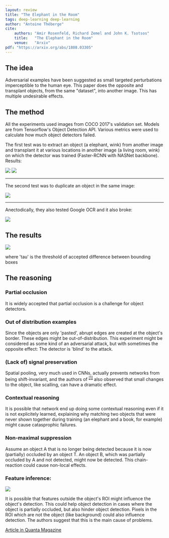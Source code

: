 ```yaml
---
layout: review
title: "The Elephant in the Room"
tags: deep-learning deep-learning
author: "Antoine Théberge"
cite:
    authors: "Amir Rosenfeld, Richard Zemel and John K. Tsotsos"
    title:   "The Elephant in the Room"
    venue:   "Arxiv"
pdf: "https://arxiv.org/abs/1808.03305"
---
```


## The idea
Adversarial examples have been suggested as small targeted perturbations imperceptible to the human eye. This paper does the opposite and transplant objects, from the same "dataset", into another image. This has multiple undesirable effects.

## The method 
All the experiments used images from COCO 2017's validation set. Models are from Tensorflow's Object Detection API. Various metrics were used to calculate how much object detectors failed.

The first test was to extract an object (a elephant, wink) from another image and transplant it at various locations in another image (a living room, wink) on which the detector was trained (Faster-RCNN with NASNet backbone). Results:

![](/article/images/the_elephant_in_the_room/litteral-elephant.png)
![](/article/images/the_elephant_in_the_room/sandwich.png)

---

The second test was to duplicate an object in the same image:

![](/article/images/the_elephant_in_the_room/duplicates.png)

---

Anectodically, they also tested Google OCR and it also broke:

![](/article/images/the_elephant_in_the_room/google.png)

## The results
![](/article/images/the_elephant_in_the_room/table.png)

where 'tau' is the threshold of accepted difference between bounding boxes

## The reasoning
### Partial occlusion
It is widely accepted that partial occlusion is a challenge for object detectors.

### Out of distribution examples
Since the objects are only 'pasted', abrupt edges are created at the object's border. These edges might be out-of-distribution. This experiment might be considered as some kind of an adversarial attack, but with sometimes the opposite effect: The detector is 'blind' to the attack.

### (Lack of) signal preservation
Spatial pooling, very much used in CNNs, actually prevents networks from being shift-invariant, and the authors of <sup>[\[1\]](https://arxiv.org/abs/1805.12177)</sup> also observed that small changes to the object, like scalling, can have a dramatic effect.

### Contextual reasoning
It is possible that network end up doing some contextual reasoning even if it is not explicitely learned, explaining why matching two objects that were never shown together during training (an elephant and a book, for example) might cause catasprophic failures.

### Non-maximal suppression
Assume an object A that is no longer being detected because it is now (partially) occluded by an object T. An object B, which was partially occluded by A and not detected, might now be detected. This chain-reaction could cause non-local effects.

### Feature inference:
![](/article/images/the_elephant_in_the_room/cat.png)

It is possible that features outside the object's ROI might influence the object's detection. This could help object detection in cases where the object is partially occluded, but also hinder object detection. Pixels in the ROI which are not the object (like background) could also influence detection. The authors suggest that this is the main cause of problems.

[Article in Quanta Magazine](https://www.quantamagazine.org/machine-learning-confronts-the-elephant-in-the-room-20180920/)
